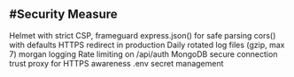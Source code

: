 ## #Security Measure

Helmet with strict CSP, frameguard
express.json() for safe parsing
cors() with defaults
HTTPS redirect in production
Daily rotated log files (gzip, max 7)
morgan logging
Rate limiting on /api/auth
MongoDB secure connection
trust proxy for HTTPS awareness
.env secret management
